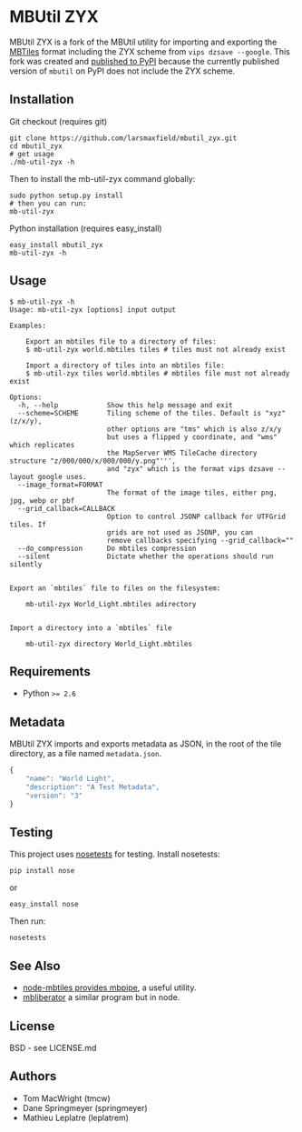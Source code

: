 # MBUtil ZYX

MBUtil ZYX is a fork of the MBUtil utility for importing and exporting the [MBTiles](http://mbtiles.org/) format including the ZYX scheme from `vips dzsave --google`.
This fork was created and [published to PyPI](https://pypi.org/project/mbutil-zyx) because the currently published version of `mbutil` on PyPI does not include the ZYX scheme.

## Installation

Git checkout (requires git)

    git clone https://github.com/larsmaxfield/mbutil_zyx.git
    cd mbutil_zyx
    # get usage
    ./mb-util-zyx -h

Then to install the mb-util-zyx command globally:

    sudo python setup.py install
    # then you can run:
    mb-util-zyx

Python installation (requires easy_install)

    easy_install mbutil_zyx
    mb-util-zyx -h

## Usage

    $ mb-util-zyx -h
    Usage: mb-util-zyx [options] input output

    Examples:

        Export an mbtiles file to a directory of files:
        $ mb-util-zyx world.mbtiles tiles # tiles must not already exist

        Import a directory of tiles into an mbtiles file:
        $ mb-util-zyx tiles world.mbtiles # mbtiles file must not already exist

    Options:
      -h, --help            Show this help message and exit
      --scheme=SCHEME       Tiling scheme of the tiles. Default is "xyz" (z/x/y),
                            other options are "tms" which is also z/x/y
                            but uses a flipped y coordinate, and "wms" which replicates
                            the MapServer WMS TileCache directory structure "z/000/000/x/000/000/y.png"''',
                            and "zyx" which is the format vips dzsave --layout google uses.
      --image_format=FORMAT
                            The format of the image tiles, either png, jpg, webp or pbf
      --grid_callback=CALLBACK
                            Option to control JSONP callback for UTFGrid tiles. If
                            grids are not used as JSONP, you can
                            remove callbacks specifying --grid_callback=""
      --do_compression      Do mbtiles compression
      --silent              Dictate whether the operations should run silently


    Export an `mbtiles` file to files on the filesystem:

        mb-util-zyx World_Light.mbtiles adirectory


    Import a directory into a `mbtiles` file

        mb-util-zyx directory World_Light.mbtiles

## Requirements

* Python `>= 2.6`

## Metadata

MBUtil ZYX imports and exports metadata as JSON, in the root of the tile directory, as a file named `metadata.json`.

```javascript
{
    "name": "World Light",
    "description": "A Test Metadata",
    "version": "3"
}
```

## Testing

This project uses [nosetests](http://readthedocs.org/docs/nose/en/latest/) for testing. Install nosetests:

    pip install nose
or

    easy_install nose
    
Then run:

    nosetests

## See Also

* [node-mbtiles provides mbpipe](https://github.com/mapbox/node-mbtiles/wiki/Post-processing-MBTiles-with-MBPipe), a useful utility.
* [mbliberator](https://github.com/calvinmetcalf/mbliberator) a similar program but in node.

## License

BSD - see LICENSE.md

## Authors

- Tom MacWright (tmcw)
- Dane Springmeyer (springmeyer)
- Mathieu Leplatre (leplatrem)
